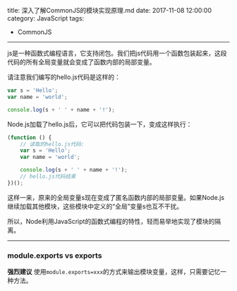 title: 深入了解CommonJS的模块实现原理.md
date: 2017-11-08 12:00:00
category: JavaScript
tags:
- CommonJS

---

js是一种函数式编程语言，它支持闭包。我们把js代码用一个函数包装起来，这段代码的所有全局变量就会变成了函数内部的局部变量。

请注意我们编写的hello.js代码是这样的：
``` javascript
var s = 'Hello';
var name = 'world';

console.log(s + ' ' + name + '!');
```
Node.js加载了hello.js后，它可以把代码包装一下，变成这样执行：
``` javascript
(function () {
    // 读取的hello.js代码:
    var s = 'Hello';
    var name = 'world';

    console.log(s + ' ' + name + '!');
    // hello.js代码结束
})();
```
这样一来，原来的全局变量s现在变成了匿名函数内部的局部变量。如果Node.js继续加载其他模块，这些模块中定义的“全局”变量s也互不干扰。

所以，Node利用JavaScript的函数式编程的特性，轻而易举地实现了模块的隔离。

---

### module.exports vs exports

**强烈建议** 使用`module.exports=xxx`的方式来输出模块变量，这样，只需要记忆一种方法。